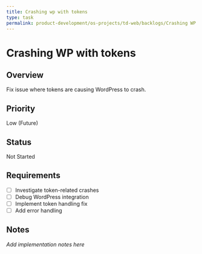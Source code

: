```yaml
---
title: Crashing wp with tokens
type: task
permalink: product-development/os-projects/td-web/backlogs/Crashing WP with tokens
---
```


# Crashing WP with tokens

## Overview
Fix issue where tokens are causing WordPress to crash.

## Priority
Low (Future)

## Status
Not Started

## Requirements
- [ ] Investigate token-related crashes
- [ ] Debug WordPress integration
- [ ] Implement token handling fix
- [ ] Add error handling

## Notes
_Add implementation notes here_
